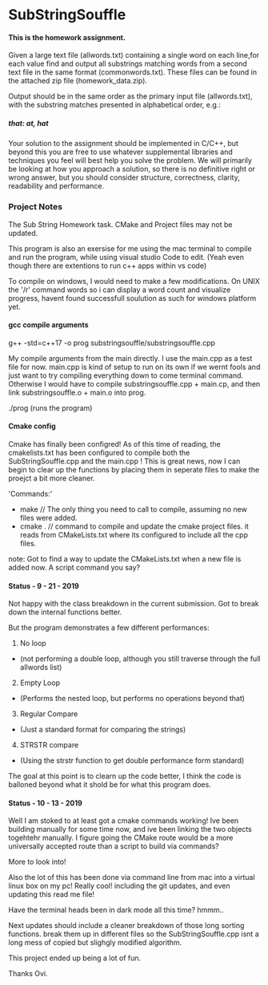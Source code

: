 # SubStringSouffle

 #### This is the homework assignment.

Given a large text file (allwords.txt) containing a single word on each line,for each value find and output all substrings matching words from a second text file in the same format (commonwords.txt). These files can be found in the attached zip file (homework_data.zip).

Output should be in the same order as the primary input file (allwords.txt), with the substring matches presented in alphabetical order, e.g.:

##### that: at, hat

Your solution to the assignment should be implemented in C/C++, but beyond this you are free to use whatever supplemental libraries and techniques you feel will best help you solve the problem. We will primarily be looking at how you approach a solution, so there is no definitive right or wrong answer, but you should consider structure, correctness, clarity, readability and performance.




### Project Notes

 The Sub String Homework task. CMake and Project files may not be updated.

This program is also an exersise for me using the mac terminal to compile and run the program, while using visual studio Code to edit. (Yeah even though there are extentions to run c++ apps within vs code)

To compile on windows, I would need to make a few modifications. 
On UNIX the '/r' command words so i can display a word count and visualize progress, havent found successfull soulution as such for windows platform yet.

#### gcc compile arguments


g++ -std=c++17 -o prog substringsouffle/substringsouffle.cpp

My compile arguments from the main directly. I use the main.cpp as a test file for now.
main.cpp is kind of setup to run on its own if we wernt fools and just want to try compiling everything down to come terminal command. Otherwise I would have to compile substringsouffle.cpp + main.cp, and then link substringsouffle.o + main.o into prog.


 ./prog   (runs the program)

#### Cmake config

Cmake has finally been configred! As of this time of reading, the cmakelists.txt has been configured to compile both the SubStringSouffle.cpp and the main.cpp !
This is great news, now I can begin to clear up the functions by placing them in seperate files to make the proejct a bit more cleaner.

'Commands:'

- make // The only thing you need to call to compile, assuming no new files were added.
- cmake . // command to compile and update the cmake project files. it reads from CMakeLists.txt where its configured to include all the cpp files.

note: Got to find a way to update the CMakeLists.txt when a new file is added now. A script command you say? 
 
#### Status - 9 - 21 - 2019

Not happy with the class breakdown in the current submission. Got to break down the internal functions better.

But the program demonstrates a few different performances:

1. No loop 
 - (not performing a double loop, although you still traverse through the full allwords list)
2. Empty Loop 
 - (Performs the nested loop, but performs no operations beyond that)
3. Regular Compare
 - (Just a standard format for comparing the strings)
4. STRSTR compare
 - (Using the strstr function to get double performance form standard)
 
 
 The goal at this point is to clearn up the code better, I think the code is balloned beyond what it shold be for what this program does.
 
#### Status - 10 - 13 - 2019

Well I am stoked to at least got a cmake commands working! 
Ive been building manually for some time now, and ive been linking the two objects togehtehr manually.
I figure going the CMake route would be a more universally accepted route than a script to build via commands?

More to look into!

Also the lot of this has been done via command line from mac into a virtual linux box on my pc! Really cool! including the git updates, and even updating this read me file!

Have the terminal heads been in dark mode all this time? hmmm..

Next updates should include a cleaner breakdown of those long sorting functions. break them up in different files so the SubStringSouffle.cpp isnt a long mess of copied but slighgly modified algorithm. 

This project ended up being a lot of fun.

Thanks Ovi. 


